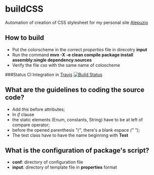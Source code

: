 # buildCSS
Automation of creation of CSS stylesheet for my personal site [Alepuzio](http://www.alepuzio.net)



## How to build
* Put the colorscheme in the correct _properties_ file in direcotry __input__
* Run the command __mvn -X -e clean compile package install assembly:single dependency:sources__
* Verify the file _css_ with the same name of coloscheme

###Status CI Integration in [Travis](https://travis-ci.org/)
[![Build Status](https://travis-ci.org/alepuzio/buildCSS.svg?branch=master)](https://travis-ci.org/alepuzio/buildCSS)


## What are the guidelines to coding the source code?
* Add _this_ before attributes;
* In _if_ clause
 * the static elements (Enum, constants, String) have to be at left of compare operator;
 * before the opened parenthesis _"("_, there's a blank espace _(" ")_;
* The test class have to have the name beginning with __Test__

## What is the configuration of package's script?
* __conf__: directory of configuration file
* __input__: directory of template file in __properties__ format
